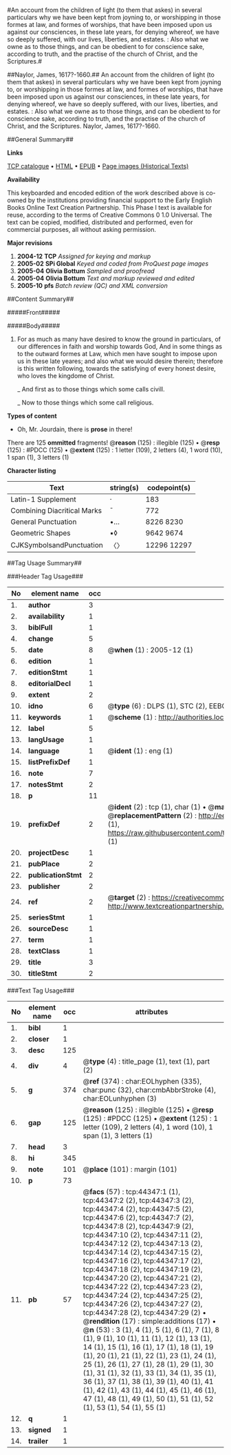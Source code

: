 #An account from the children of light (to them that askes) in several particulars why we have been kept from joyning to, or worshipping in those formes at law, and formes of worships, that have been imposed upon us against our consciences, in these late years, for denying whereof, we have so deeply suffered, with our lives, liberties, and estates. : Also what we owne as to those things, and can be obedient to for conscience sake, according to truth, and the practise of the church of Christ, and the Scriptures.#

##Naylor, James, 1617?-1660.##
An account from the children of light (to them that askes) in several particulars why we have been kept from joyning to, or worshipping in those formes at law, and formes of worships, that have been imposed upon us against our consciences, in these late years, for denying whereof, we have so deeply suffered, with our lives, liberties, and estates. : Also what we owne as to those things, and can be obedient to for conscience sake, according to truth, and the practise of the church of Christ, and the Scriptures.
Naylor, James, 1617?-1660.

##General Summary##

**Links**

[TCP catalogue](http://www.ota.ox.ac.uk/tcp/)  • 
[HTML](http://tei.it.ox.ac.uk/tcp/Texts-HTML/free/A52/A52677.html)  • 
[EPUB](http://tei.it.ox.ac.uk/tcp/Texts-EPUB/free/A52/A52677.epub) • 
[Page images (Historical Texts)](https://data.historicaltexts.jisc.ac.uk/view?pubId=eebo-09924814e&pageId=eebo-09924814e-44347-1)

**Availability**

This keyboarded and encoded edition of the
	       work described above is co-owned by the institutions
	       providing financial support to the Early English Books
	       Online Text Creation Partnership. This Phase I text is
	       available for reuse, according to the terms of Creative
	       Commons 0 1.0 Universal. The text can be copied,
	       modified, distributed and performed, even for
	       commercial purposes, all without asking permission.

**Major revisions**

1. __2004-12__ __TCP__ *Assigned for keying and markup*
1. __2005-02__ __SPi Global__ *Keyed and coded from ProQuest page images*
1. __2005-04__ __Olivia Bottum__ *Sampled and proofread*
1. __2005-04__ __Olivia Bottum__ *Text and markup reviewed and edited*
1. __2005-10__ __pfs__ *Batch review (QC) and XML conversion*

##Content Summary##

#####Front#####

#####Body#####

1. For as much as many have desired to know the ground in particulars, of our differences in faith and worship towards God, And in some things as to the outward formes at Law, which men have sought to impose upon us in these late yeares; and also what we would desire therein; therefore is this written following, towards the satisfying of every honest desire, who loves the kingdome of Christ.

    _ And first as to those things which some calls civill.

    _ Now to those things which some call religious.

**Types of content**

  * Oh, Mr. Jourdain, there is **prose** in there!

There are 125 **ommitted** fragments! 
 @__reason__ (125) : illegible (125)  •  @__resp__ (125) : #PDCC (125)  •  @__extent__ (125) : 1 letter (109), 2 letters (4), 1 word (10), 1 span (1), 3 letters (1)

**Character listing**


|Text|string(s)|codepoint(s)|
|---|---|---|
|Latin-1 Supplement|·|183|
|Combining             Diacritical Marks|̄|772|
|General Punctuation|•…|8226 8230|
|Geometric Shapes|▪◊|9642 9674|
|CJKSymbolsandPunctuation|〈〉|12296 12297|

##Tag Usage Summary##

###Header Tag Usage###

|No|element name|occ|attributes|
|---|---|---|---|
|1.|__author__|3||
|2.|__availability__|1||
|3.|__biblFull__|1||
|4.|__change__|5||
|5.|__date__|8| @__when__ (1) : 2005-12 (1)|
|6.|__edition__|1||
|7.|__editionStmt__|1||
|8.|__editorialDecl__|1||
|9.|__extent__|2||
|10.|__idno__|6| @__type__ (6) : DLPS (1), STC (2), EEBO-CITATION (1), OCLC (1), VID (1)|
|11.|__keywords__|1| @__scheme__ (1) : http://authorities.loc.gov/ (1)|
|12.|__label__|5||
|13.|__langUsage__|1||
|14.|__language__|1| @__ident__ (1) : eng (1)|
|15.|__listPrefixDef__|1||
|16.|__note__|7||
|17.|__notesStmt__|2||
|18.|__p__|11||
|19.|__prefixDef__|2| @__ident__ (2) : tcp (1), char (1)  •  @__matchPattern__ (2) : ([0-9\-]+):([0-9IVX]+) (1), (.+) (1)  •  @__replacementPattern__ (2) : http://eebo.chadwyck.com/downloadtiff?vid=$1&page=$2 (1), https://raw.githubusercontent.com/textcreationpartnership/Texts/master/tcpchars.xml#$1 (1)|
|20.|__projectDesc__|1||
|21.|__pubPlace__|2||
|22.|__publicationStmt__|2||
|23.|__publisher__|2||
|24.|__ref__|2| @__target__ (2) : https://creativecommons.org/publicdomain/zero/1.0/ (1), http://www.textcreationpartnership.org/docs/. (1)|
|25.|__seriesStmt__|1||
|26.|__sourceDesc__|1||
|27.|__term__|1||
|28.|__textClass__|1||
|29.|__title__|3||
|30.|__titleStmt__|2||


###Text Tag Usage###

|No|element name|occ|attributes|
|---|---|---|---|
|1.|__bibl__|1||
|2.|__closer__|1||
|3.|__desc__|125||
|4.|__div__|4| @__type__ (4) : title_page (1), text (1), part (2)|
|5.|__g__|374| @__ref__ (374) : char:EOLhyphen (335), char:punc (32), char:cmbAbbrStroke (4), char:EOLunhyphen (3)|
|6.|__gap__|125| @__reason__ (125) : illegible (125)  •  @__resp__ (125) : #PDCC (125)  •  @__extent__ (125) : 1 letter (109), 2 letters (4), 1 word (10), 1 span (1), 3 letters (1)|
|7.|__head__|3||
|8.|__hi__|345||
|9.|__note__|101| @__place__ (101) : margin (101)|
|10.|__p__|73||
|11.|__pb__|57| @__facs__ (57) : tcp:44347:1 (1), tcp:44347:2 (2), tcp:44347:3 (2), tcp:44347:4 (2), tcp:44347:5 (2), tcp:44347:6 (2), tcp:44347:7 (2), tcp:44347:8 (2), tcp:44347:9 (2), tcp:44347:10 (2), tcp:44347:11 (2), tcp:44347:12 (2), tcp:44347:13 (2), tcp:44347:14 (2), tcp:44347:15 (2), tcp:44347:16 (2), tcp:44347:17 (2), tcp:44347:18 (2), tcp:44347:19 (2), tcp:44347:20 (2), tcp:44347:21 (2), tcp:44347:22 (2), tcp:44347:23 (2), tcp:44347:24 (2), tcp:44347:25 (2), tcp:44347:26 (2), tcp:44347:27 (2), tcp:44347:28 (2), tcp:44347:29 (2)  •  @__rendition__ (17) : simple:additions (17)  •  @__n__ (53) : 3 (1), 4 (1), 5 (1), 6 (1), 7 (1), 8 (1), 9 (1), 10 (1), 11 (1), 12 (1), 13 (1), 14 (1), 15 (1), 16 (1), 17 (1), 18 (1), 19 (1), 20 (1), 21 (1), 22 (1), 23 (1), 24 (1), 25 (1), 26 (1), 27 (1), 28 (1), 29 (1), 30 (1), 31 (1), 32 (1), 33 (1), 34 (1), 35 (1), 36 (1), 37 (1), 38 (1), 39 (1), 40 (1), 41 (1), 42 (1), 43 (1), 44 (1), 45 (1), 46 (1), 47 (1), 48 (1), 49 (1), 50 (1), 51 (1), 52 (1), 53 (1), 54 (1), 55 (1)|
|12.|__q__|1||
|13.|__signed__|1||
|14.|__trailer__|1||
